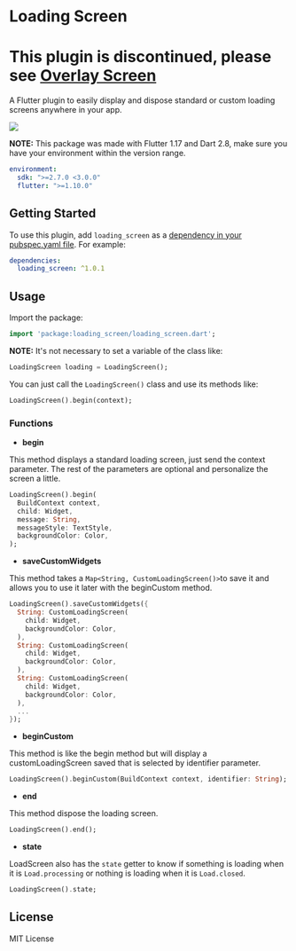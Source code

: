 # Loading Screen
# This plugin is discontinued, please see [Overlay Screen](https://pub.dev/packages/overlay_screen)

A Flutter plugin to easily display and dispose standard or custom loading screens anywhere in your app.

![](https://raw.githubusercontent.com/JosLuna98/loading_screen/master/screenshots/untitled.gif)

**NOTE:** This package was made with Flutter 1.17 and Dart 2.8, make sure you have your environment within the version range.
```yaml
environment:
  sdk: ">=2.7.0 <3.0.0"
  flutter: ">=1.10.0"
```

## Getting Started

To use this plugin, add `loading_screen` as a [dependency in your pubspec.yaml file](https://flutter.io/platform-plugins/). For example:

```yaml
dependencies:
  loading_screen: ^1.0.1
```

## Usage

Import the package:
```dart
import 'package:loading_screen/loading_screen.dart';
```

**NOTE:** It's not necessary to set a variable of the class like:
```dart
LoadingScreen loading = LoadingScreen();
```
You can just call the `LoadingScreen()` class and use its methods like:
```dart
LoadingScreen().begin(context);
```

### Functions

* **begin**

This method displays a standard loading screen, just send the context parameter. The rest of the parameters are optional and personalize the screen a little.

```dart
LoadingScreen().begin(
  BuildContext context,
  child: Widget,
  message: String,
  messageStyle: TextStyle,
  backgroundColor: Color,
);
```

* **saveCustomWidgets**

This method takes a `Map<String, CustomLoadingScreen()>`to save it and allows you to use it later with the beginCustom method.

```dart
LoadingScreen().saveCustomWidgets({
  String: CustomLoadingScreen(
    child: Widget, 
    backgroundColor: Color,
  ),
  String: CustomLoadingScreen(
    child: Widget, 
    backgroundColor: Color,
  ),
  String: CustomLoadingScreen(
    child: Widget, 
    backgroundColor: Color,
  ),
  ...
});
```

* **beginCustom**

This method is like the begin method but will display a customLoadingScreen saved that is selected by identifier parameter.

```dart
LoadingScreen().beginCustom(BuildContext context, identifier: String);
```

* **end**

This method dispose the loading screen.

```dart
LoadingScreen().end();
```

* **state**

LoadScreen also has the `state` getter to know if something is loading when it is `Load.processing` or nothing is loading when it is `Load.closed`.

```dart
LoadingScreen().state;
```

##  License

MIT License
